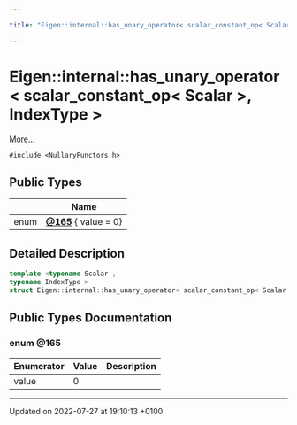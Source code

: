 ```yaml
---

title: "Eigen::internal::has_unary_operator< scalar_constant_op< Scalar >, IndexType >"

---
```


# Eigen::internal::has_unary_operator< scalar_constant_op< Scalar >, IndexType >



 [More...](#detailed-description)


`#include <NullaryFunctors.h>`

## Public Types

|                | Name           |
| -------------- | -------------- |
| enum| **[@165](http://example.org/classes/structeigen_1_1internal_1_1has__unary__operator_3_01scalar__constant__op_3_01scalar_01_4_00_01indextype_01_4/#enum-@165)** { value = 0} |

## Detailed Description

```cpp
template <typename Scalar ,
typename IndexType >
struct Eigen::internal::has_unary_operator< scalar_constant_op< Scalar >, IndexType >;
```

## Public Types Documentation

### enum @165

| Enumerator | Value | Description |
| ---------- | ----- | ----------- |
| value | 0|   |




-------------------------------

Updated on 2022-07-27 at 19:10:13 +0100